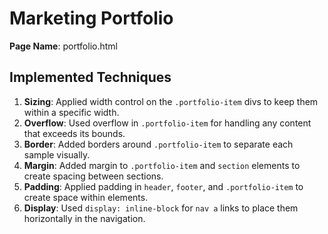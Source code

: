 # Marketing Portfolio

**Page Name**: portfolio.html

## Implemented Techniques

1. **Sizing**: Applied width control on the `.portfolio-item` divs to keep them within a specific width.
2. **Overflow**: Used overflow in `.portfolio-item` for handling any content that exceeds its bounds.
3. **Border**: Added borders around `.portfolio-item` to separate each sample visually.
4. **Margin**: Added margin to `.portfolio-item` and `section` elements to create spacing between sections.
5. **Padding**: Applied padding in `header`, `footer`, and `.portfolio-item` to create space within elements.
6. **Display**: Used `display: inline-block` for `nav a` links to place them horizontally in the navigation.
